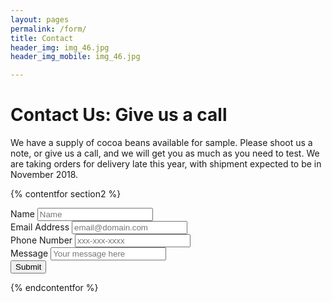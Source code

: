 ```yaml
---
layout: pages
permalink: /form/
title: Contact
header_img: img_46.jpg
header_img_mobile: img_46.jpg

---
```


<h1 class="is-uppercase is-size-1"><span>Contact Us:</span> Give us a call</h1>

We have a supply of cocoa beans available for sample. Please shoot us a note, or give us a call, and we will get you as much as you need to test. We are taking orders for delivery late this year, with shipment expected to be in November 2018.

{% contentfor section2 %}

<form action="https://formspree.io/zises@jigoro.org" method="POST" id="contact_form">
  <label>Name</label> <input type="text" name="_name" placeholder="Name" class="form-control"><br>
  <label>Email Address</label> <input type="email" name="_replyto" placeholder="email@domain.com" class="form-control"><br>
  <label>Phone Number</label>
  <input type="tel" name="_telephone" class="form-control" placeholder="xxx-xxx-xxxx"><br>
      <label>Message</label>
      <input type="text" name="_message" class="form-control" rows="6" placeholder="Your message here"><br>
      <input type="hidden" name="save" value="contact">
      <input type="submit" class="button btn-default" value="Submit"></button>
  <input type="hidden" name="_subject" value="New submission!">
  <input type="hidden" name="_next" value="{{ site.github.url }}">
  <input type="text" name="_gotcha" style="display:none">
    </form>

{% endcontentfor %}
